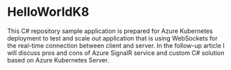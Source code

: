 # HelloWorldK8

This C# repository sample application is prepared for Azure Kubernetes deployment to test and scale out application that is using WebSockets for the real-time connection between client and server. In the follow-up article I will discuss pros and cons of Azure SignalR service and custom C# solution based on Azure Kubernetes Server.
